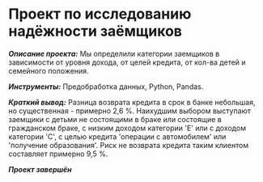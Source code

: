 # Проект по исследованию надёжности заёмщиков 

***Описание проекта:*** Мы определили категории заемщиков в зависимости от уровня дохода, от целей кредита, от кол-ва детей и семейного положения.

***Инструменты:*** Предобработка данных, Python, Pandas. 

***Краткий вывод:*** Разница возврата кредита в срок в банке небольшая, но существенная - примерно 2,6 %. Наихудшим выбором выступают заемщики с детьми не состоящими в браке или состоящие в гражданском браке, с низким доходом категории 'E' или с доходом категории 'C', с целью кредита 'операции с автомобилем' или 'получение образования'. Риск не возврата кредита таким клиентом составляет примерно 9,5 %.

***Проект завершён***


 
